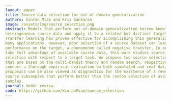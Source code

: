 ```yaml
---
layout: paper
title: Source data selection for out-of-domain generalization
authors: Xinran Miao and Kris Sankaran
image: /assets/img/source_selection.png
abstract: Models that perform out-of-domain generalization borrow knowledge from
heterogeneous source data and apply it to a related but distinct target task.
Transfer learning has proven effective for accomplishing this generalization in
many applications. However, poor selection of a source dataset can lead to poor
performance on the target, a phenomenon called negative transfer. In order to
take full advantage of available source data, this work studies source data
selection with respect to a target task. We propose two source selection methods
that are based on the multi-bandit theory and random search, respectively. We
conduct a thorough empirical evaluation on both simulated and real data. Our
proposals can be also viewed as diagnostics for the existence of a reweighted
source subsamples that perform better than the random selection of available
samples.
journal: Under review.
code: https://github.com/XinranMiao/source_selection
---
```

